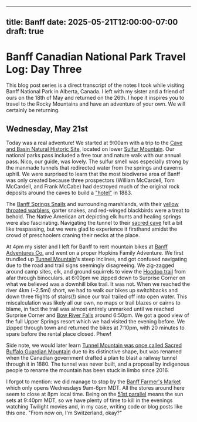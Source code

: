 ---
title: Banff
date: 2025-05-21T12:00:00-07:00
draft: true
--

# Banff Canadian National Park Travel Log: Day Three

This blog post series is a direct transcript of the notes I took while visiting
Banff National Park in Alberta, Canada. I left with my sister and a friend of
ours on the 18th of May and returned on the 26th. I hope it inspires you to
travel to the Rocky Mountains and have an adventure of your own. We will
certainly be returning.

## Wednesday, May 21st

Today was a real adventure! We started at 9:00am with a trip to the [Cave and
Basin Natural Historic Site](https://parks.canada.ca/lhn-nhs/ab/caveandbasin),
located on lower [Sulfur
Mountain](https://www.banfflakelouise.com/experiences/sulphur-mountain-trail).
Our national parks pass included a free tour and nature walk with our annual
pass. Nico, our guide, was lovely. The sulfur smell was especially strong by
the manmade tunnels that redirected water from the springs and caverns uphill.
We were surprised to learn that the most biodiverse area of Banff was only
created because three prospectors (William McCardell, Tom McCardell, and Frank
McCabe) had destroyed much of the original rock deposits around the caves to
build a ["hotel"](https://parks.canada.ca/lhn-nhs/ab/caveandbasin/culture) in
1883.

The [Banff Springs
Snails](https://bowvalleynaturalists.org/natural-history/snails/) and
surrounding marshlands, with their [yellow throated
warblers](https://www.audubon.org/field-guide/bird/yellow-throated-warbler),
garter snakes, and red-winged blackbirds were a treat to behold. The Native
American art depicting elk hunts and healing springs were also fascinating.
Navigating the tunnel to their [sacred
cave](https://parks.canada.ca/lhn-nhs/ab/caveandbasin/activ/activites-activities)
felt a bit like trespassing, but we were glad to experience it firsthand amidst
the crowd of preschoolers craning their necks at the place.

At 4pm my sister and I left for Banff to rent mountain bikes at [Banff Adventures
Co.](https://www.banffadventures.com/rentals/bikes/) and went on a proper
Hopkins Family Adventure. We first trundled up [Tunnel
Mountain](https://www.banfflakelouise.com/experiences/tunnel-mountain-summit-trail)'s
steep inclines, and got confused navigating due to the road and trail signs
seemingly disagreeing. We zig-zagged around camp sites, elk, and ground
squirrels to view the [Hoodoo
trail](https://www.banfflakelouise.com/experiences/hoodoos-trail) from afar
through binoculars. at 6:00pm we zipped down to Surprise Corner on what we
believed was a downhill bike trail. It was not. When we reached the river 4km
(~2.5mi) short, we had to walk our bikes up switchbacks and down three flights
of stairs(!) since our trail trailed off into open water. This miscalculation
was likely all our own, no maps or trail blazes or cairns to blame, in fact the
trail was almost entirely unmarked until we reached Surprise Corner and [Bow
River Falls](https://banff.ca/654/Bow-Falls-Trail) around 6:50pm. We got a
good view of the full Upper Springs resort which we had visited the evening
before. We zipped through town and returned the bikes at 7:10pm, with 20
minutes to spare before the rental place closed. Phew!

Side note, we would later learn [Tunnel Mountain was once called Sacred Buffalo
Guardian
Mountain](https://gripped.com/routes/tunnel-mountain-should-be-sacred-buffalo-guardian-mountain/)
due to its distinctive shape, but was renamed when the Canadian government
drafted a plan to blast a railway tunnel through it in 1880. The tunnel was
never built, and a proposal by indigenous people to rename the mountain has
been stuck in limbo since 2016.

I forgot to mention: we did manage to stop by the [Banff Farmer's
Market](https://banff.ca/1034/Farmers-Market) which only opens Wednesdays
9am-6pm MDT. All the stores around here seem to close at 8pm local time. Being
on the [51st parallel](https://www.google.com/search?q=banff+latitude) means
the sun sets at 9:40pm MDT, so we have plenty of time to kill in the evenings
watching Twilight movies and, in my case, writing code or blog posts like this
one. "From now on, I'm Switzerland, okay?"

